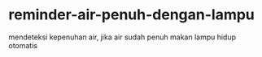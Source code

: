 # reminder-air-penuh-dengan-lampu
mendeteksi kepenuhan air, jika air sudah penuh makan lampu hidup otomatis
